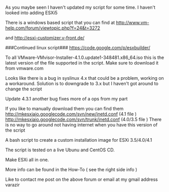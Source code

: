As you maybe seen I haven't updated my script for some time.
I haven't looked into adding ESXi5

There is a windows based script that you can find at
http://www.vm-help.com/forum/viewtopic.php?f=24&t=3272

and
http://esxi-customizer.v-front.de/

###Continued linux script###
https://code.google.com/p/esxbuilder/


To all VMware-VMvisor-Installer-4.1.0.update1-348481.x86\_64.iso this is the latest version of the file supported in the script. Make sure to download it from vmware.com


Looks like there is a bug in syslinux 4.x that could be a problem, working on a workaround. Solution is to downgrade to 3.x but I haven't got around to change the script

Update 4.3.1 another bug fixes more of a ops from my part

If you like to manually download them you can find them
http://mkesxiaio.googlecode.com/svn/new/inetd.conf  (4.1 file )
http://mkesxiaio.googlecode.com/svn/trunk/inetd.conf (4.0/3.5 file )
There is no way to go around not having internet when you have this version of the script

A bash script to create a custom installation image for ESXi 3.5/4.0/4.1

The script is tested on a live Ubunu and CentOS CD.








Make ESXi all in one.

More info can be found in the How-To ( see the right side info )

Like to contact me post on the above forum or email at my gmail address varazir